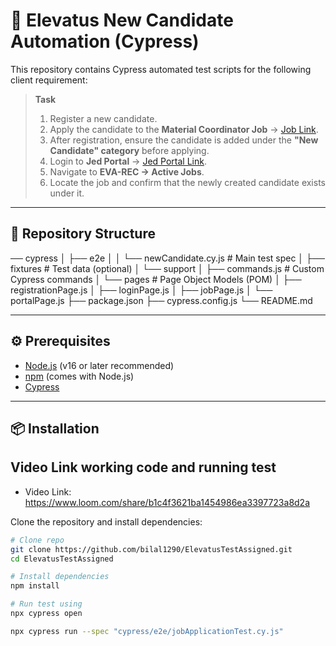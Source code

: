 # 🚀 Elevatus New Candidate Automation (Cypress)

This repository contains Cypress automated test scripts for the following client requirement:

> **Task**  
> 1. Register a new candidate.  
> 2. Apply the candidate to the **Material Coordinator Job** → [Job Link](https://automationszaid.elevatus.io/jobs/material-coordinator-1758443998).  
> 3. After registration, ensure the candidate is added under the **"New Candidate" category** before applying.  
> 4. Login to **Jed Portal** → [Jed Portal Link](https://jed-portal.elevatus.io/).  
> 5. Navigate to **EVA-REC → Active Jobs**.  
> 6. Locate the job and confirm that the newly created candidate exists under it.  

---

## 📂 Repository Structure

── cypress
│   ├── e2e
│   │   └── newCandidate.cy.js      # Main test spec
│   ├── fixtures                    # Test data (optional)
│   └── support
│       ├── commands.js             # Custom Cypress commands
│       └── pages                   # Page Object Models (POM)
│           ├── registrationPage.js
│           ├── loginPage.js
│           ├── jobPage.js
│           └── portalPage.js
├── package.json
├── cypress.config.js
└── README.md



---

## ⚙️ Prerequisites

- [Node.js](https://nodejs.org/en/) (v16 or later recommended)  
- [npm](https://www.npmjs.com/) (comes with Node.js)  
- [Cypress](https://www.cypress.io/)  

---

## 📦 Installation

## Video Link working code and running test
- Video Link: https://www.loom.com/share/b1c4f3621ba1454986ea3397723a8d2a

Clone the repository and install dependencies:

```bash
# Clone repo
git clone https://github.com/bilal1290/ElevatusTestAssigned.git
cd ElevatusTestAssigned

# Install dependencies
npm install

# Run test using
npx cypress open

npx cypress run --spec "cypress/e2e/jobApplicationTest.cy.js"




